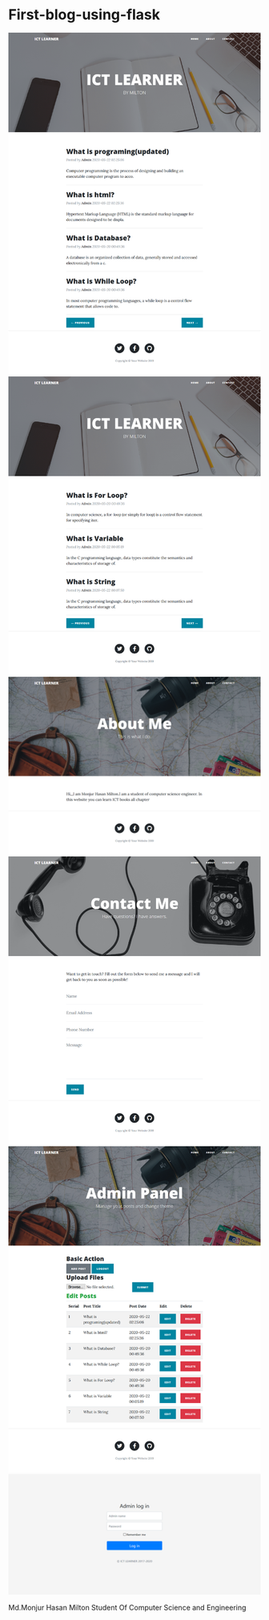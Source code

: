 # First-blog-using-flask
<img src="images/Screenshot_2020-05-22 ICT Learner.png"/>
<img src="images/Screenshot_2020-05-22 ICT Learner(3).png"/>
<img src="images/Screenshot_2020-05-22 ICT Learner(1).png"/>
<img src="images/Screenshot_2020-05-22 ICT Learner(2).png"/>
<img src="images/Screenshot_2020-05-22 ICT Learner(4).png"/>
<img src="images/Screenshot_2020-05-22 Sign in dashboard.png"/>

Md.Monjur Hasan Milton
Student Of Computer Science and Engineering

